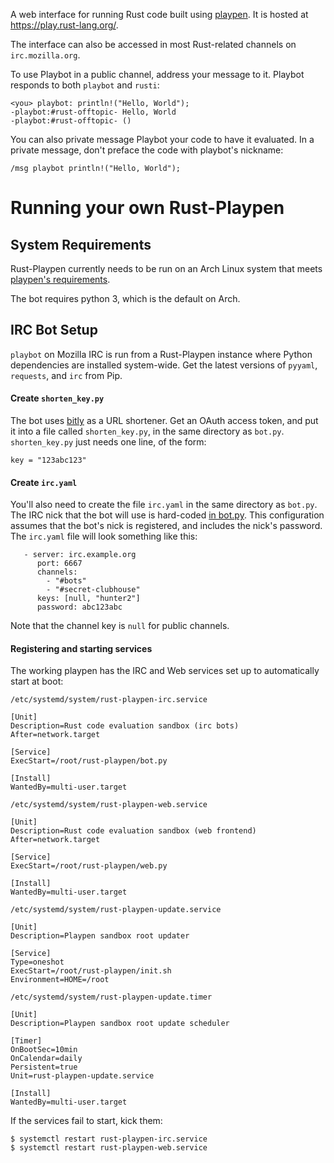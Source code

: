 A web interface for running Rust code built using [playpen][playpen]. It is
hosted at <https://play.rust-lang.org/>.

The interface can also be accessed in most Rust-related channels on
`irc.mozilla.org`.

To use Playbot in a public channel, address your message to it. Playbot
responds to both `playbot` and `rusti`: 

    <you> playbot: println!("Hello, World");
    -playbot:#rust-offtopic- Hello, World
    -playbot:#rust-offtopic- ()

You can also private message Playbot your code to have it evaluated. In a
private message, don't preface the code with playbot's nickname: 

    /msg playbot println!("Hello, World");

# Running your own Rust-Playpen

## System Requirements

Rust-Playpen currently needs to be run on an Arch Linux system that meets
[playpen's requirements][playpen]. 

The bot requires python 3, which is the default on Arch.

## IRC Bot Setup 

`playbot` on Mozilla IRC is run from a Rust-Playpen instance where Python
dependencies are installed system-wide. Get the latest versions of `pyyaml`,
`requests`, and `irc` from Pip. 

#### Create `shorten_key.py`

The bot uses [bitly](https://bitly.com) as a URL shortener. Get an OAuth access token, and put it
into a file called `shorten_key.py`, in the same directory as `bot.py`.
`shorten_key.py` just needs one line, of the form:

    key = "123abc123"

#### Create `irc.yaml`

You'll also need to create the file `irc.yaml` in the same directory as
`bot.py`. The IRC nick that the bot will use is hard-coded [in
bot.py][nickname]. This configuration assumes that the bot's nick is
registered, and includes the nick's password. The `irc.yaml` file will look
something like this:

```
   - server: irc.example.org
      port: 6667
      channels:
        - "#bots"
        - "#secret-clubhouse"
      keys: [null, "hunter2"]
      password: abc123abc
``` 

Note that the channel key is `null` for public channels. 

#### Registering and starting services

The working playpen has the IRC and Web services set up to automatically start at boot:

`/etc/systemd/system/rust-playpen-irc.service`

```
[Unit]
Description=Rust code evaluation sandbox (irc bots)
After=network.target

[Service]
ExecStart=/root/rust-playpen/bot.py

[Install]
WantedBy=multi-user.target
```

`/etc/systemd/system/rust-playpen-web.service`

```
[Unit]
Description=Rust code evaluation sandbox (web frontend)
After=network.target 

[Service]
ExecStart=/root/rust-playpen/web.py

[Install]
WantedBy=multi-user.target
```

`/etc/systemd/system/rust-playpen-update.service`

```
[Unit]
Description=Playpen sandbox root updater

[Service]
Type=oneshot
ExecStart=/root/rust-playpen/init.sh
Environment=HOME=/root
```

`/etc/systemd/system/rust-playpen-update.timer`

```
[Unit]
Description=Playpen sandbox root update scheduler

[Timer]
OnBootSec=10min
OnCalendar=daily
Persistent=true
Unit=rust-playpen-update.service

[Install]
WantedBy=multi-user.target
```

If the services fail to start, kick them:

```
$ systemctl restart rust-playpen-irc.service
$ systemctl restart rust-playpen-web.service
```

[playpen]: https://github.com/thestinger/playpen
[nickname]: https://github.com/rust-lang/rust-playpen/blob/master/bot.py#L140

